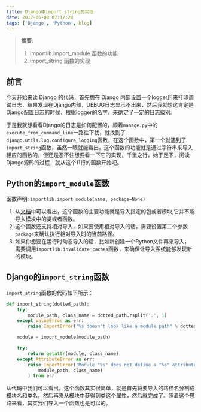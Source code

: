 ```yaml
---
title: Django中import_string的实现
date: 2017-06-08 07:17:28
tags: ['Django', 'Python', blog]
---
```


> __摘要__:
> 1. importlib.import_module 函数的功能
> 2. import_string 函数的实现

<!--more-->

## 前言

今天开始来读 Django 的代码，首先想在 Django 内部设置一个logger用来打印调试日志，结果发现在Django内部，DEBUG日志显示不出来，然后我就想这肯定是Django配置日志的时候，根据logger的名字，来确定了一定的日志级别。

于是我就想看看Django的日志是如何配置的，顺着`manage.py`中的`execute_from_command_line`一路往下找，就找到了`django.utils.log.configure_logging`函数，在这个函数中，第一个就遇到了`import_string`函数，虽然一眼就能看出，这个函数的功能就是通过字符串来导入相应的函数的，但还是忍不住想要看一下它的实现，千里之行，始于足下，阅读Django源码的过程，就从这个11行的函数开始吧。

## Python的`import_module`函数

函数声明: `importlib.import_module(name, package=None)`

1. 从[文档](https://docs.python.org/3/library/importlib.html#importlib.import_module)中可以看出，这个函数的主要功能就是导入指定的包或者模块,它并不能导入模块中的类或者函数。
2. 这个函数还支持相对导入，如果要使用相对导入的话，需要设置第二个参数`package`来确认执行相对导入时的当前路径。
3. 如果你想要在运行时动态导入的话，比如新创建一个Python文件再来导入，需要调用`importlib.invalidate_caches`函数，来确保让导入系统能够发现新的模块。

## Django的`import_string`函数

`import_string`函数的代码如下所示：

```python
def import_string(dotted_path):
    try:
        module_path, class_name = dotted_path.rsplit('.', 1)
    except ValueError as err:
        raise ImportError("%s doesn't look like a module path" % dotted_path) from err

    module = import_module(module_path)

    try:
        return getattr(module, class_name)
    except AttributeError as err:
        raise ImportError('Module "%s" does not define a "%s" attribute/class' % (
            module_path, class_name)
        ) from err
```

从代码中我们可以看出，这个函数其实很简单，就是首先将要导入的路径名分割成模块名和类名，然后再来从模块中获得到类这个属性，然后就完成了。照着这个思路来看，其实我们导入一个函数也是可以的。
